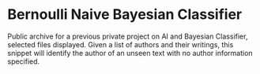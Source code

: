 # Bernoulli Naive Bayesian Classifier
Public archive for a previous private project on AI and Bayesian Classifier, selected files displayed.
Given a list of authors and their writings, this snippet will identify the author of an unseen text with no author information specified.
